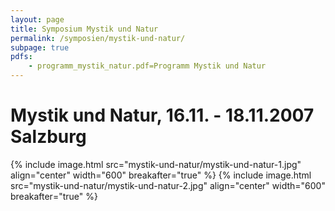 ```yaml
---
layout: page
title: Symposium Mystik und Natur
permalink: /symposien/mystik-und-natur/
subpage: true
pdfs:
    - programm_mystik_natur.pdf=Programm Mystik und Natur
---
```


# Mystik und Natur, 16.11. - 18.11.2007 Salzburg

{% include image.html src="mystik-und-natur/mystik-und-natur-1.jpg" align="center" width="600" breakafter="true" %}
{% include image.html src="mystik-und-natur/mystik-und-natur-2.jpg" align="center" width="600" breakafter="true" %}